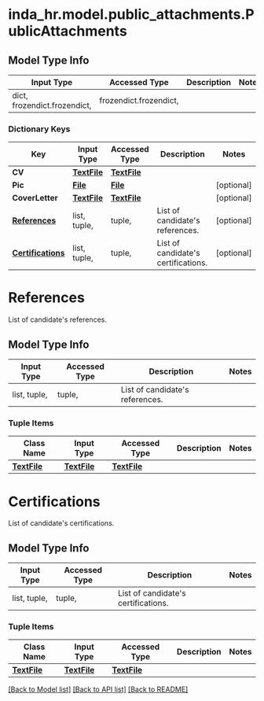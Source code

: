 # inda_hr.model.public_attachments.PublicAttachments

## Model Type Info
Input Type | Accessed Type | Description | Notes
------------ | ------------- | ------------- | -------------
dict, frozendict.frozendict,  | frozendict.frozendict,  |  | 

### Dictionary Keys
Key | Input Type | Accessed Type | Description | Notes
------------ | ------------- | ------------- | ------------- | -------------
**CV** | [**TextFile**](TextFile.md) | [**TextFile**](TextFile.md) |  | 
**Pic** | [**File**](File.md) | [**File**](File.md) |  | [optional] 
**CoverLetter** | [**TextFile**](TextFile.md) | [**TextFile**](TextFile.md) |  | [optional] 
**[References](#References)** | list, tuple,  | tuple,  | List of candidate&#x27;s references. | [optional] 
**[Certifications](#Certifications)** | list, tuple,  | tuple,  | List of candidate&#x27;s certifications. | [optional] 

# References

List of candidate's references.

## Model Type Info
Input Type | Accessed Type | Description | Notes
------------ | ------------- | ------------- | -------------
list, tuple,  | tuple,  | List of candidate&#x27;s references. | 

### Tuple Items
Class Name | Input Type | Accessed Type | Description | Notes
------------- | ------------- | ------------- | ------------- | -------------
[**TextFile**](TextFile.md) | [**TextFile**](TextFile.md) | [**TextFile**](TextFile.md) |  | 

# Certifications

List of candidate's certifications.

## Model Type Info
Input Type | Accessed Type | Description | Notes
------------ | ------------- | ------------- | -------------
list, tuple,  | tuple,  | List of candidate&#x27;s certifications. | 

### Tuple Items
Class Name | Input Type | Accessed Type | Description | Notes
------------- | ------------- | ------------- | ------------- | -------------
[**TextFile**](TextFile.md) | [**TextFile**](TextFile.md) | [**TextFile**](TextFile.md) |  | 

[[Back to Model list]](../../README.md#documentation-for-models) [[Back to API list]](../../README.md#documentation-for-api-endpoints) [[Back to README]](../../README.md)

